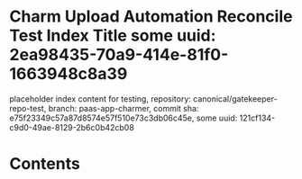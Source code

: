 # Charm Upload Automation Reconcile Test Index Title some uuid: 2ea98435-70a9-414e-81f0-1663948c8a39
 placeholder index content for testing,  repository: canonical/gatekeeper-repo-test,  branch: paas-app-charmer,  commit sha: e75f23349c57a87d8574e57f510e73c3db06c45e,  some uuid: 121cf134-c9d0-49ae-8129-2b6c0b42cb08

# Contents